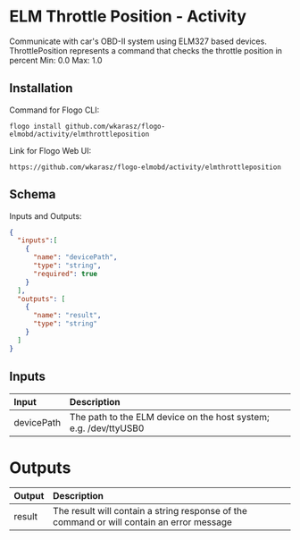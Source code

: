 # 	ELM Throttle Position - Activity

Communicate with car's OBD-II system using ELM327 based devices.
ThrottlePosition represents a command that checks the throttle position in percent
Min: 0.0
Max: 1.0

## Installation
Command for Flogo CLI:
```console
flogo install github.com/wkarasz/flogo-elmobd/activity/elmthrottleposition
```

Link for Flogo Web UI:
```console
https://github.com/wkarasz/flogo-elmobd/activity/elmthrottleposition
```

## Schema
Inputs and Outputs:
```json
{
  "inputs":[
    {
      "name": "devicePath",
      "type": "string",
      "required": true
    }
  ],
  "outputs": [
    {
      "name": "result",
      "type": "string"
    }
  ]
}
```
## Inputs
| Input            | Description    |
|:-----------------|:---------------|
| devicePath       | The path to the ELM device on the host system; e.g. /dev/ttyUSB0 |

# Outputs
| Output           | Description    |
|:-----------------|:---------------|
| result           | The result will contain a string response of the command or will contain an error message |
